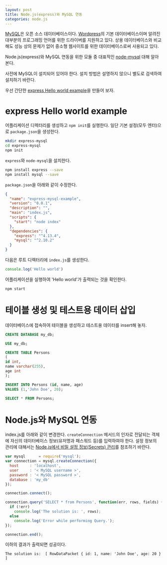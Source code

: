 ```yaml
---
layout: post
title: Node.js(express)와 MySQL 연동
categories: node.js
---
```


[MySQL](https://www.mysql.com/)은 오픈 소스 데이터베이스이다. [Wordpress](https://wordpress.org/)의 기본 데이터베이스이며 알려진 대부분의 프로그래밍 언어를 위한 드라이버를 지원하고 있다. 상용 데이터베이스와 비교해도 성능 상의 문제가 없어 중소형 웹사이트를 위한 데이터베이스로써 사용되고 있다.

Node.js(express)와 MySQL 연동을 위한 모듈 중 대표적인 [node-mysql](https://github.com/felixge/node-mysql) 대해 알아본다.

사전에 MySQL이 설치되어 있어야 한다. 설치 방법은 설명하지 않으니 별도로 검색하여 설치하기 바란다.

우선 간단한 [express Hello world example](http://expressjs.com/en/starter/hello-world.html)을 만들어 보자.

# express Hello world example

어플리케이션 디렉터리를 생성하고 `npm init`를 실행한다. 일단 기본 설정(모두 엔터)으로 `package.json`을 생성한다.

```bash
mkdir express-mysql
cd express-mysql
npm init
```

`express`와 `node-mysql`을 설치한다.

```bash
npm install express --save
npm install mysql --save
```

`package.json`을 아래와 같이 수정한다.


```json
{
  "name": "express-mysql-example",
  "version": "0.0.1",
  "description": "",
  "main": "index.js",
  "scripts": {
    "start": "node index"
  },
  "dependencies": {
    "express": "^4.13.4",
    "mysql": "^2.10.2"
  }
}
```

다음은 루트 디렉터리에 `index.js`를 생성한다.

```javascript
console.log('Hello world')
```

어플리케이션을 실행하여 'Hello world'가 출력되는 것을 확인한다.

```bash
npm start
```

# 테이블 생성 및 테스트용 데이터 삽입

데이터베이스에 접속하여 테이블을 생성하고 테스트용 데이터를 insert해 놓자.

```sql
CREATE DATABASE my_db;

USE my_db;

CREATE TABLE Persons
(
id int,
name varchar(255),
age int
);

INSERT INTO Persons (id, name, age)
VALUES (1,'John Doe', 20);

SELECT * FROM Persons;
```

# Node.js와 MySQL 연동

index.js를 아래와 같이 변경한다. `createConnection` 메서드의 인자로 전달되는 객체에 자신의 데이터베이스 정보(유저명과 패스워드 등)를 입력하여야 한다. 설정 정보의 관리에 대해서는 [Node.js에서 비밀 설정 정보(Secrets) 관리](http://ungmo2.github.io/node.js/Nodejs-Kepping-Secrets/)를 참조하기 바란다.

```javascript
var mysql      = require('mysql');
var connection = mysql.createConnection({
  host     : 'localhost',
  user     : '< MySQL username >',
  password : '< MySQL password >',
  database : 'my_db'
});

connection.connect();

connection.query('SELECT * from Persons', function(err, rows, fields) {
  if (!err)
    console.log('The solution is: ', rows);
  else
    console.log('Error while performing Query.');
});

connection.end();
```

이하의 결과가 출력되면 성공이다.

```
The solution is:  [ RowDataPacket { id: 1, name: 'John Doe', age: 20 } ]
```
